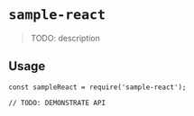 # `sample-react`

> TODO: description

## Usage

```
const sampleReact = require('sample-react');

// TODO: DEMONSTRATE API
```
